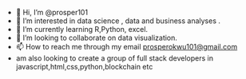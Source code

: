 - 👋 Hi, I’m @prosper101
- 👀 I’m interested in data science , data and business analyses .
- 🌱 I’m currently learning R,Python, excel.
- 💞️ I’m looking to collaborate on data visualization.
- 📫 How to reach me through my email prosperokwu101@gmail.com
- am also looking to create a group of full stack developers  in javascript,html,css,python,blockchain etc
<!--- to also create an everything App lke WECHAT.
prosper101/prosper101 is a ✨ special ✨ repository because its `README.md` (this file) appears on your GitHub profile.
You can click the Preview link to take a look at your changes.
--->
